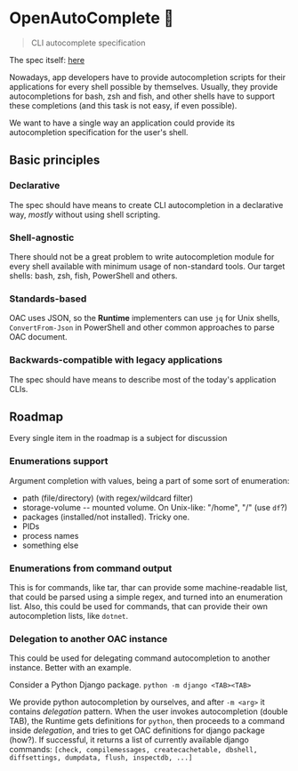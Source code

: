 # OpenAutoComplete :speech_balloon:

> CLI autocomplete specification

The spec itself: [here](SPECIFICATION.md)

Nowadays, app developers have to provide autocompletion scripts for their applications for every shell possible by
themselves. Usually, they provide autocompletions for bash, zsh and fish, and other shells have to support these
completions (and this task is not easy, if even possible).

We want to have a single way an application could provide its autocompletion specification for the user's shell.

## Basic principles

### Declarative

The spec should have means to create CLI autocompletion in a declarative way, *mostly* without using shell scripting.

### Shell-agnostic

There should not be a great problem to write autocompletion module for every shell available with minimum usage of
non-standard tools. Our target shells: bash, zsh, fish, PowerShell and others.

### Standards-based
 
OAC uses JSON, so the **Runtime** implementers can use `jq` for Unix shells, `ConvertFrom-Json` in PowerShell and other
common approaches to parse OAC document.

### Backwards-compatible with legacy applications

The spec should have means to describe most of the today's application CLIs.

## Roadmap

Every single item in the roadmap is a subject for discussion

### Enumerations support

Argument completion with values, being a part of some sort of enumeration:

- path (file/directory) (with regex/wildcard filter)
- storage-volume -- mounted volume. On Unix-like: "/home", "/" (use `df`?)
- packages (installed/not installed). Tricky one.
- PIDs
- process names
- something else

### Enumerations from command output

This is for commands, like tar, thar can provide some machine-readable list, that could be parsed using a simple regex,
and turned into an enumeration list. Also, this could be used for commands, that can provide their own autocompletion
lists, like `dotnet`.

### Delegation to another OAC instance

This could be used for delegating command autocompletion to another instance.
Better with an example.

Consider a Python Django package.
`python -m django <TAB><TAB>`

We provide python autocompletion by ourselves, and after `-m <arg>` it contains *delegation* pattern. When the user
invokes autocompletion (double TAB), the Runtime gets definitions for `python`, then proceeds to a command inside
*delegation*, and tries to get OAC definitions for django package (how?). If successful, it returns a list of currently
available django commands:
`[check, compilemessages, createcachetable, dbshell, diffsettings, dumpdata, flush, inspectdb, ...]`

